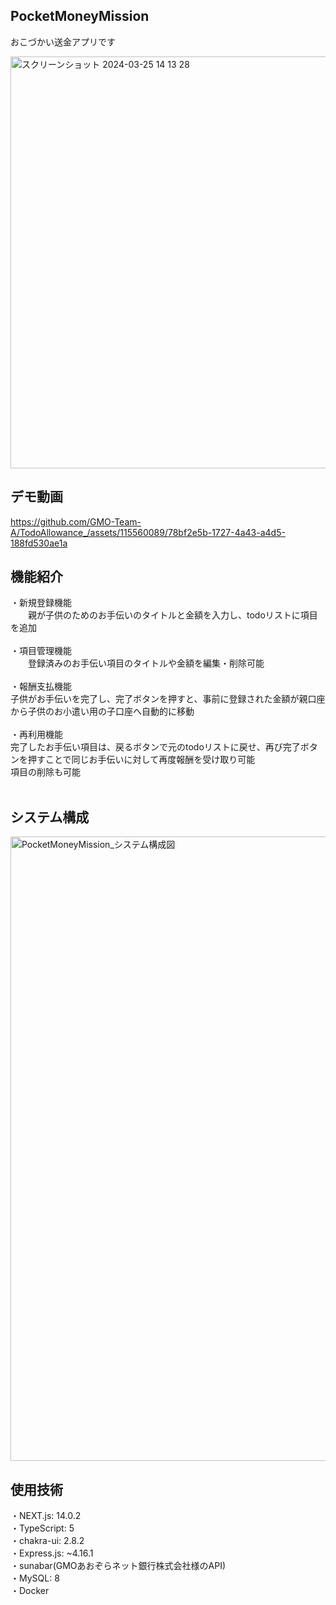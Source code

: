 ## PocketMoneyMission
おこづかい送金アプリです<br>

<img width="659" alt="スクリーンショット 2024-03-25 14 13 28" src="https://github.com/GMO-Team-A/TodoAllowance_/assets/137761946/6a06c9fe-d0e4-439f-b862-fb0cd8e4f81e">



## デモ動画

https://github.com/GMO-Team-A/TodoAllowance_/assets/115560089/78bf2e5b-1727-4a43-a4d5-188fd530ae1a



## 機能紹介
・新規登録機能<br>
　　親が子供のためのお手伝いのタイトルと金額を入力し、todoリストに項目を追加<br><br>
・項目管理機能<br>
　　登録済みのお手伝い項目のタイトルや金額を編集・削除可能<br><br>
・報酬支払機能<br>
 子供がお手伝いを完了し、完了ボタンを押すと、事前に登録された金額が親口座から子供のお小遣い用の子口座へ自動的に移動<br><br>
・再利用機能<br>
 完了したお手伝い項目は、戻るボタンで元のtodoリストに戻せ、再び完了ボタンを押すことで同じお手伝いに対して再度報酬を受け取り可能<br>
 項目の削除も可能<br><br>

## システム構成
<img width="999" alt="PocketMoneyMission_システム構成図" src="https://github.com/GMO-Team-A/TodoAllowance_/assets/115560089/ecb46c66-37fe-4a59-a9cf-44d8e0d26e41">


## 使用技術
・NEXT.js: 14.0.2<br>
・TypeScript: 5<br>
・chakra-ui: 2.8.2<br>
・Express.js: ~4.16.1<br>
・sunabar(GMOあおぞらネット銀行株式会社様のAPI)<br>
・MySQL: 8<br>
・Docker<br>
